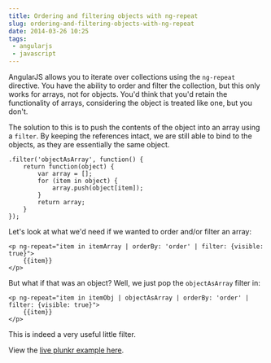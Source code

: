 ---title: Ordering and filtering objects with ng-repeatslug: ordering-and-filtering-objects-with-ng-repeatdate: 2014-03-26 10:25tags:  - angularjs - javascript---AngularJS allows you to iterate over collections using the `ng-repeat` directive. You have the ability to order and filter the collection, but this only works for arrays, not for objects. You'd think that you'd retain the functionality of arrays, considering the object is treated like one, but you don't.

The solution to this is to push the contents of the object into an array using a `filter`. By keeping the references intact, we are still able to bind to the objects, as they are essentially the same object.

    .filter('objectAsArray', function() {
        return function(object) {
            var array = []; 
            for (item in object) {
                array.push(object[item]);
            }
            return array;
        }
    });

Let's look at what we'd need if we wanted to order and/or filter an array:

    <p ng-repeat="item in itemArray | orderBy: 'order' | filter: {visible: true}">
        {{item}}
    </p>

But what if that was an object? Well, we just pop the `objectAsArray` filter in:

    <p ng-repeat="item in itemObj | objectAsArray | orderBy: 'order' | filter: {visible: true}">
        {{item}}
    </p>

This is indeed a very useful little filter. 

View the [live plunkr example here](http://plnkr.co/edit/RObsrXoSSkRA271w9WJr?p=preview).